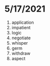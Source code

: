 # 5/17/2021

1. application
2. impatient
3. logic
4. negotiate
5. whisper
6. germ
7. withdraw
8. aspect
